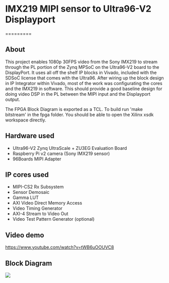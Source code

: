 # IMX219 MIPI sensor to Ultra96-V2 Displayport
=========
## About
This project enables 1080p 30FPS video from the Sony IMX219 to stream through the PL portion of the Zynq MPSoC on the Ultra96-V2 board to the DisplayPort. It uses all off the shelf IP blocks in Vivado, included with the SDSoC license that comes with the Ultra96. After wiring up the block design in IP Integrator within Vivado, most of the work was configurating the cores and the IMX219 in software. This should provide a good baseline design for doing video DSP in the PL between the MIPI input and the Displayport output.

The FPGA Block Diagram is exported as a TCL. To build run 'make bitstream' in the fpga folder. You should be able to open the Xilinx xsdk workspace directly.

## Hardware used
* Ultra96-V2 Zynq UltraScale + ZU3EG Evaluation Board
* Raspberry Pi v2 camera (Sony IMX219 sensor)
* 96Boards MIPI Adapter

## IP cores used
* MIPI-CS2 Rx Subsystem
* Sensor Demosaic
* Gamma LUT
* AXI Video Direct Memory Access
* Video Timing Generator
* AXI-4 Stream to Video Out
* Video Test Pattern Generator (optional)

## Video demo
https://www.youtube.com/watch?v=tWB6uOOUVC8

## Block Diagram
<img src="https://i.imgur.com/w5njlpG.png">
